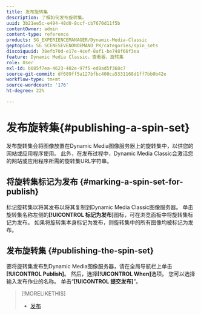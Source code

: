 ```yaml
---
title: 发布旋转集
description: 了解如何发布旋转集。
uuid: 3b21ee5c-e494-48d0-8ccf-cb7670d11f5b
contentOwner: admin
content-type: reference
products: SG_EXPERIENCEMANAGER/Dynamic-Media-Classic
geptopics: SG_SCENESEVENONDEMAND_PK/categories/spin_sets
discoiquuid: 38efb70d-e17e-4cef-8af1-be748f66f3ea
feature: Dynamic Media Classic，查看器，旋转集
role: User
exl-id: b085f7ea-4623-402e-97f5-ed8ad5f368c7
source-git-commit: df689ff5a127bfbc400ca5331168d1ff7bb0b42e
workflow-type: tm+mt
source-wordcount: '176'
ht-degree: 22%

---
```


# 发布旋转集{#publishing-a-spin-set}

发布旋转集会将图像放置在Dynamic Media图像服务器上的旋转集中，以供您的网站或应用程序使用。 此外，在发布过程中，Dynamic Media Classic会激活您的网站或应用程序所需的旋转集URL字符串。

## 将旋转集标记为发布 {#marking-a-spin-set-for-publish}

标记旋转集以将其发布以将其复制到Dynamic Media Classic图像服务器。 单击旋转集名称左侧的&#x200B;**[!UICONTROL 标记为发布]**&#x200B;图标，可在浏览面板中将旋转集标记为发布。 如果将旋转集本身标记为发布，则旋转集中的所有图像均被标记为发布。

## 发布旋转集 {#publishing-the-spin-set}

要将旋转集发布到Dynamic Media图像服务器，请在全局导航栏上单击&#x200B;**[!UICONTROL Publish]**。 然后，选择&#x200B;**[!UICONTROL When]**&#x200B;选项。 您可以选择输入发布作业的名称。 单击“**[!UICONTROL 提交发布]**”。

>[!MORELIKETHIS]
>
>* [发布](publishing-files.md#publishing_files)

